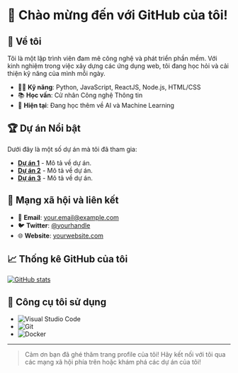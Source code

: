 # 👋 Chào mừng đến với GitHub của tôi!

## 🚀 Về tôi
Tôi là một lập trình viên đam mê công nghệ và phát triển phần mềm. Với kinh nghiệm trong việc xây dựng các ứng dụng web, tôi đang học hỏi và cải thiện kỹ năng của mình mỗi ngày.

- 🧑‍💻 **Kỹ năng**: Python, JavaScript, ReactJS, Node.js, HTML/CSS
- 📚 **Học vấn**: Cử nhân Công nghệ Thông tin
- 🌱 **Hiện tại**: Đang học thêm về AI và Machine Learning

## 🏆 Dự án Nổi bật
Dưới đây là một số dự án mà tôi đã tham gia:

- [**Dự án 1**](https://github.com/username/project1) - Mô tả về dự án.
- [**Dự án 2**](https://github.com/username/project2) - Mô tả về dự án.
- [**Dự án 3**](https://github.com/username/project3) - Mô tả về dự án.

## 🌟 Mạng xã hội và liên kết
- 📧 **Email**: your.email@example.com
- 🐦 **Twitter**: [@yourhandle](https://twitter.com/yourhandle)
- 🌐 **Website**: [yourwebsite.com](https://yourwebsite.com)

## 📈 Thống kê GitHub của tôi
[![GitHub stats](https://github-readme-stats.vercel.app/api?username=username&show_icons=true&count_private=true&hide_title=true)](https://github.com/username)

## 🎨 Công cụ tôi sử dụng
- ![Visual Studio Code](https://img.shields.io/badge/Editor-Visual%20Studio%20Code-blue)
- ![Git](https://img.shields.io/badge/Version%20Control-Git-black)
- ![Docker](https://img.shields.io/badge/Container-Docker-blue)

---

> Cảm ơn bạn đã ghé thăm trang profile của tôi! Hãy kết nối với tôi qua các mạng xã hội phía trên hoặc khám phá các dự án của tôi!
